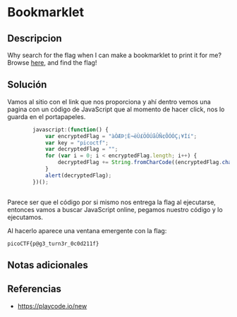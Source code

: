# Bookmarklet

## Descripcion

Why search for the flag when I can make a bookmarklet to print it for me?Browse [here](http://titan.picoctf.net:51288/), and find the flag!
## Solución

Vamos al sitio con el link que nos proporciona y ahí dentro vemos una pagina con un código de JavaScript que al momento de hacer click, nos lo guarda en el portapapeles.

```js
        javascript:(function() {
            var encryptedFlag = "àÒÆÞ¦È¬ëÙ£ÖÓÚåÛÑ¢ÕÓÓÇ¡¥Ìí";
            var key = "picoctf";
            var decryptedFlag = "";
            for (var i = 0; i < encryptedFlag.length; i++) {
                decryptedFlag += String.fromCharCode((encryptedFlag.charCodeAt(i) - key.charCodeAt(i % key.length) + 256) % 256);
            }
            alert(decryptedFlag);
        })();
     
```

Parece ser que el código por si mismo nos entrega la flag al ejecutarse, entonces vamos a buscar JavaScript online, pegamos nuestro código y lo ejecutamos.

Al hacerlo aparece una ventana emergente con la flag:

```flag
picoCTF{p@g3_turn3r_0c0d211f}
```
## Notas adicionales

## Referencias

- https://playcode.io/new


